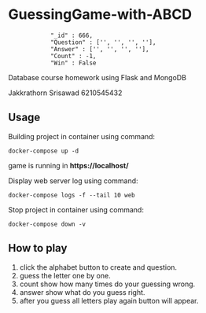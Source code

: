 # GuessingGame-with-ABCD

                "_id" : 666,
                "Question" : ['', '', '', ''],
                "Answer" : ['', '', '', ''],
                "Count" : -1,
                "Win" : False
                
Database course homework using Flask and MongoDB

Jakkrathorn Srisawad 6210545432


## Usage

Building project in container using command:

```
docker-compose up -d 
```

game is running in **https://localhost/**

Display web server log using command:

```
docker-compose logs -f --tail 10 web
```

Stop project in container using command:

```
docker-compose down -v 
```

## How to play
1. click the alphabet button to create and question.
2. guess the letter one by one.
3. count show how many times do your guessing wrong.
4. answer show what do you guess right.
5. after you guess all letters play again button will appear.
